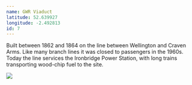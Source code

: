 ```yaml
---
name: GWR Viaduct
latitude: 52.639927
longitude: -2.492813
id: 7
---
```


Built between 1862 and 1864 on the line between Wellington and Craven Arms. Like many branch lines it was closed to passengers in the 1960s. Today the line services the Ironbridge Power Station, with long trains transporting wood-chip fuel to the site.

![](/images/historic-photos/aerial_view2.jpg "")